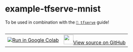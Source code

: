 # example-tfserve-mnist
To be used in combination with the [`🤖 tfserve`](https://docs.dploy.ai/docs/tfserve) guide!

<div class="devsite-table-wrapper"><table class="tfo-notebook-buttons" align="left">
<tr>
<td><a target="_blank" href="https://colab.research.google.com/github/dploy-ai/example-tfserve-mnist/blob/main/rest_simple.ipynb">
<img src="https://www.tensorflow.org/images/colab_logo_32px.png">Run in Google Colab</a></td>
<td><a target="_blank" href="https://github.com/dploy-ai/example-tfserve-mnist/blob/main/rest_simple.ipynb">
<img width=32px src="https://www.tensorflow.org/images/GitHub-Mark-32px.png">View source on GitHub</a></td>
</tr></table></div>
